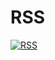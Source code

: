 # RSS

[![RSS](https://rss.com/blog/wp-content/uploads/2019/10/social_style_3_rss-512-1.png)](https://ravana69.github.io/rss/)
